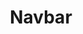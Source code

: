 ---
title: Navbar
templateKey: navbar
navMenu:
  menuItems:
    - label: Home
      linkType: internal
      linkUrl: /
    - label: About
      subMenuItems:
        - label: What Is The FEHRM?
          linkType: internal
          linkUrl: /about-fehrm
        - label: Mission
          linkType: internal
          linkUrl: /mission
        - label: Leadership
          linkType: internal
          linkUrl: /leadership
        - label: History
          linkType: internal
          linkUrl: /history
        - label: FEHRM Accomplishments
          linkType: internal
          linkUrl: /fehrm-accomplishments
        - label: Success Stories
          linkType: internal
          linkUrl: /success-stories
        - label: Publications
          linkType: internal
          linkUrl: /publications
        - label: Frequently Asked Questions
          linkType: internal
          linkUrl: /faq
        - label: Site Map
          linkType: internal
          linkUrl: /site-map
        - label: Contact Us
          linkType: internal
          linkUrl: /contact-us
    - label: For Patients
      linkType: internal
      linkUrl: /
      subMenuItems:
        - label: Enhancing Your Care
          linkType: internal
          linkUrl: /enhancing-your-care
        - label: Learn About The HIE
          linkType: internal
          linkUrl: /learn-about-the-hie
    - label: For Providers
      linkType: internal
      linkUrl: /
      subMenuItems:
        - label: Improving Care Delivery
          linkType: internal
          linkUrl: /improving-care-delivery
        - label: Join The HIE
          linkType: internal
          linkUrl: /join-the-hie
    - label: For Federal Agencies
      linkType: internal
      linkUrl: /
      subMenuItems:
        - label: Join The Federal EHR
          linkType: internal
          linkUrl: /join-the-federal-ehr
        - label: Congressional Information
          linkType: internal
          linkUrl: /
        - label: Congressional Reports
          linkType: internal
          linkUrl: /congressional-reports
        - label: Congressional Committees
          linkType: internal
          linkUrl: /congressional-committees
        - label: Senate Testimony
          linkType: internal
          linkUrl: /senate-testimony
        - label: House Testimony
          linkType: internal
          linkUrl: /house-testimony
    - label: Congressional Information
      linkType: internal
      linkUrl: /
      subMenuItems:
        - label: Congressional Reports
          linkType: internal
          linkUrl: /congressional-reports
        - label: Congressional Committees
          linkType: internal
          linkUrl: /congressional-committees
        - label: Senate Testimony
          linkType: internal
          linkUrl: /senate-testimony
        - label: House Testimony
          linkType: internal
          linkUrl: /house-testimony
    - label: Media
      linkType: internal
      linkUrl: /
      subMenuItems:
        - label: In The News
          linkType: internal
          linkUrl: /in-the-news
        - label: Hear Our Leaders
          linkType: internal
          linkUrl: /hear-our-leaders
        - label: Press Releases
          linkType: internal
          linkUrl: /press-releases
        - label: Media Toolkit and Inquiries
          linkType: internal
          linkUrl: /media-toolkit-and-inquiries
    - label: Events/Conferences
      linkType: internal
      linkUrl: /
      subMenuItems:
        - label: Federal EHR Annual Summit
          linkType: internal
          linkUrl: /federal-ehr-annual-summit
        - label: FEHRM Industry Interoperability Roundtable
          linkType: internal
          linkUrl: /fehrm-industry-interoperability-roundtable
        - label: FEHRM Town Hall
          linkType: internal
          linkUrl: /fehrm-town-hall
---